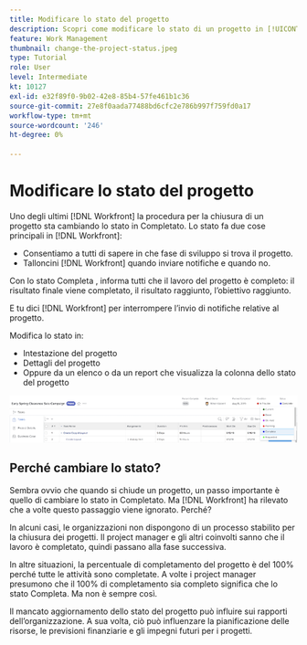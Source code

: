 ```yaml
---
title: Modificare lo stato del progetto
description: Scopri come modificare lo stato di un progetto in [!UICONTROL  ] per indicare che il lavoro è completato.
feature: Work Management
thumbnail: change-the-project-status.jpeg
type: Tutorial
role: User
level: Intermediate
kt: 10127
exl-id: e32f89f0-9b02-42e8-85b4-57fe461b1c36
source-git-commit: 27e8f0aada77488bd6cfc2e786b997f759fd0a17
workflow-type: tm+mt
source-wordcount: '246'
ht-degree: 0%

---
```


# Modificare lo stato del progetto

Uno degli ultimi [!DNL Workfront] la procedura per la chiusura di un progetto sta cambiando lo stato in Completato. Lo stato fa due cose principali in [!DNL Workfront]:

* Consentiamo a tutti di sapere in che fase di sviluppo si trova il progetto.
* Talloncini [!DNL Workfront] quando inviare notifiche e quando no.

Con lo stato Completa , informa tutti che il lavoro del progetto è completo: il risultato finale viene completato, il risultato raggiunto, l’obiettivo raggiunto.

E tu dici [!DNL Workfront] per interrompere l’invio di notifiche relative al progetto.

Modifica lo stato in:

* Intestazione del progetto
* Dettagli del progetto
* Oppure da un elenco o da un report che visualizza la colonna dello stato del progetto

![[!UICONTROL Stato] campo espanso nell’intestazione del progetto](assets/planner-fund-project-status.png)

## Perché cambiare lo stato?

Sembra ovvio che quando si chiude un progetto, un passo importante è quello di cambiare lo stato in Completato. Ma [!DNL Workfront] ha rilevato che a volte questo passaggio viene ignorato. Perché?

In alcuni casi, le organizzazioni non dispongono di un processo stabilito per la chiusura dei progetti. Il project manager e gli altri coinvolti sanno che il lavoro è completato, quindi passano alla fase successiva.

In altre situazioni, la percentuale di completamento del progetto è del 100% perché tutte le attività sono completate. A volte i project manager presumono che il 100% di completamento sia completo significa che lo stato Completa. Ma non è sempre così.

Il mancato aggiornamento dello stato del progetto può influire sui rapporti dell’organizzazione. A sua volta, ciò può influenzare la pianificazione delle risorse, le previsioni finanziarie e gli impegni futuri per i progetti.

<!---
learn more
Project statuses
--->
